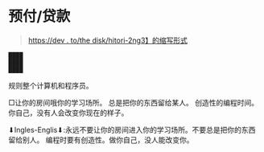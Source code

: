 # 预付/贷款

> [https://dev . to/the disk/hitori-2ng3】的缩写形式](https://dev.to/thediskyt/hitory-2ng3)

```
████
████ 
████ 
```

规则整个计算机和程序员。

□让你的房间哦你的学习场所。
总是把你的东西留给某人。
创造性的编程时间。
你自己，没有人会改变你现在的样子。

⬇︎Ingles-Englis⬇︎:永远不要让你的房间进入你的学习场所。不要总是把你的东西留给别人。
编程时要有创造性。做你自己，没人能改变你。
